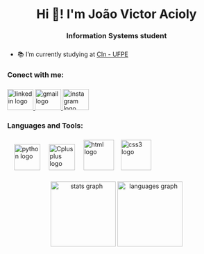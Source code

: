 <h1 align="center">Hi 👋! I'm João Victor Acioly</h1>

###

<h3 align="center">Information Systems student</h3>

###

- 📚 I’m currently studying at [CIn - UFPE](https://portal.cin.ufpe.br/)

###

<h3 align="left">Conect with me:</h3>

###

<div align="left">
  <a href="linkedin.com/in/joão-victor-acioly-4abbb12a1" target="_blank">
    <img src="https://raw.githubusercontent.com/maurodesouza/profile-readme-generator/master/src/assets/icons/social/linkedin/default.svg" width="60" height="48" alt="linkedin logo"  />
  </a>
  <a href="mailto:jvacioly05@gmail.com?subject=&body=" target="_blank">
    <img src="https://raw.githubusercontent.com/maurodesouza/profile-readme-generator/master/src/assets/icons/social/gmail/default.svg" width="60" height="48" alt="gmail logo"  />
  </a>
  <a href="https://www.instagram.com/jv_acioly/" target="_blank">
    <img src="https://raw.githubusercontent.com/maurodesouza/profile-readme-generator/master/src/assets/icons/social/instagram/default.svg" width="60" height="48" alt="instagram logo"  />
  </a>
</div>

###

<h3 align="left">Languages and Tools:</h3>

###

<div align="left">
  <img width="12" />
  <img src="https://cdn.jsdelivr.net/gh/devicons/devicon/icons/python/python-original-wordmark.svg" height="60" alt="python logo"  />
  <img width="12" />
  <img src="https://cdn.jsdelivr.net/gh/devicons/devicon@latest/icons/cplusplus/cplusplus-original.svg" height="60" alt="Cplusplus logo" />
  <img width="12" />
  <img src="https://cdn.jsdelivr.net/gh/devicons/devicon@latest/icons/html5/html5-plain-wordmark.svg" height="70" alt="html logo" />
  <img width="8" />
  <img src="https://cdn.jsdelivr.net/gh/devicons/devicon@latest/icons/css3/css3-plain-wordmark.svg" height="70" alt="css3 logo" />
          
</div>

###

<div align="center">
  <img src="https://github-readme-stats.vercel.app/api?username=jvacioly&hide_title=false&hide_rank=false&show_icons=true&include_all_commits=true&count_private=true&disable_animations=false&theme=dracula&locale=en&hide_border=false" height="150" alt="stats graph"  />
  <img src="https://github-readme-stats.vercel.app/api/top-langs?username=jvacioly&locale=en&hide_title=false&layout=compact&card_width=320&langs_count=5&theme=dracula&hide_border=false" height="150" alt="languages graph"  />
</div>

###
